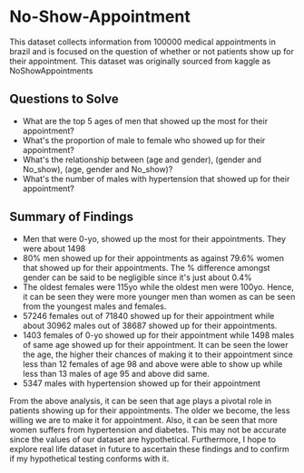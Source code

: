 # No-Show-Appointment

This dataset collects information from 100000 medical appointments in brazil and is focused on the question of whether or not patients show up for their appointment. This dataset was originally sourced from kaggle as NoShowAppointments

## Questions to Solve

* What are the top 5 ages of men that showed up the most for their appointment?
* What's the proportion of male to female who showed up for their appointment?
* What's the relationship between (age and gender), (gender and No_show), (age, gender and No_show)?
* What's the number of males with hypertension that showed up for their appointment?

## Summary of Findings

* Men that were 0-yo, showed up the most for their appointments. They were about 1498
* 80% men showed up for their appointments as against 79.6% women that showed up for their appointments. The % difference amongst gender can be said to be negligible since it's just about 0.4%
* The oldest females were 115yo while the oldest men were 100yo. Hence, it can be seen they were more younger men than women as can be seen from the youngest males and females.
* 57246 females out of 71840 showed up for their appointment while about 30962 males out of 38687 showed up for their appointments.
* 1403 females of 0-yo showed up for their appointment while 1498 males of same age showed up for their appointment. It can be seen the lower the age, the higher their chances of making it to their appointment since less than 12 females of age 98 and above were able to show up while less than 13 males of age 95 and above did same.
* 5347 males with hypertension showed up for their appointment

From the above analysis, it can be seen that age plays a pivotal role in patients showing up for their appointments. The older we become, the less willing we are to make it for appointment. Also, it can be seen that more women suffers from hypertension and diabetes. This may not be accurate since the values of our dataset are hypothetical. Furthermore, I hope to explore real life dataset in future to ascertain these findings and to confirm if my hypothetical testing conforms with it.

